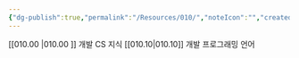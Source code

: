 ```yaml
---
{"dg-publish":true,"permalink":"/Resources/010/","noteIcon":"","created":"2023-12-28T00:45:36.355+09:00","updated":"2023-12-28T00:47:10.198+09:00"}
---
```


[[010.00 \|010.00 ]] 개발 CS 지식
[[010.10\|010.10]] 개발 프로그래밍 언어
